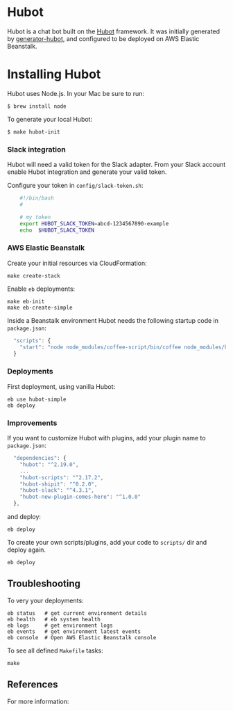 # Hubot

Hubot is a chat bot built on the [Hubot][hubot] framework. It was
initially generated by [generator-hubot][generator-hubot], and configured to be
deployed on AWS Elastic Beanstalk.


# Installing Hubot

Hubot uses Node.js. In your Mac be sure to run:

	$ brew install node

To generate your local Hubot:

	$ make hubot-init


### Slack integration

Hubot will need a valid token for the Slack adapter. From your Slack account
enable Hubot integration and generate your valid token.

Configure your token in `config/slack-token.sh`:

```bash
    #!/bin/bash
    #

    # my token
	export HUBOT_SLACK_TOKEN=abcd-1234567890-example
	echo  $HUBOT_SLACK_TOKEN
```


### AWS Elastic Beanstalk

Create your initial resources via CloudFormation:

	make create-stack


Enable `eb` deployments:

	make eb-init
	make eb-create-simple


Inside a Beanstalk environment Hubot needs the following startup code in
`package.json`:

```javascript
  "scripts": {
    "start": "node node_modules/coffee-script/bin/coffee node_modules/hubot/bin/hubot --name hubot --adapter slack"
  }
```

### Deployments

First deployment, using vanilla Hubot:

	eb use hubot-simple
	eb deploy


### Improvements

If you want to customize Hubot with plugins, add your plugin name to
`package.json`:

```javascript
  "dependencies": {
    "hubot": "^2.19.0",
    ...
    "hubot-scripts": "^2.17.2",
    "hubot-shipit": "^0.2.0",
    "hubot-slack": "^4.3.1",
    "hubot-new-plugin-comes-here": "^1.0.0"
  },
```

and deploy:

    eb deploy


To create your own scripts/plugins, add your code to `scripts/` dir and
deploy again.

    eb deploy



## Troubleshooting

To very your deployments:

	eb status   # get current environment details
	eb health   # eb system health
	eb logs     # get environment logs
	eb events   # get environment latest events
	eb console  # Open AWS Elastic Beanstalk console


To see all defined `Makefile` tasks:

	make


## References

For more information:

[hubot]: http://hubot.github.com
[generator-hubot]: https://github.com/github/generator-hubot
[hubot-scripts]: https://github.com/github/hubot-scripts

